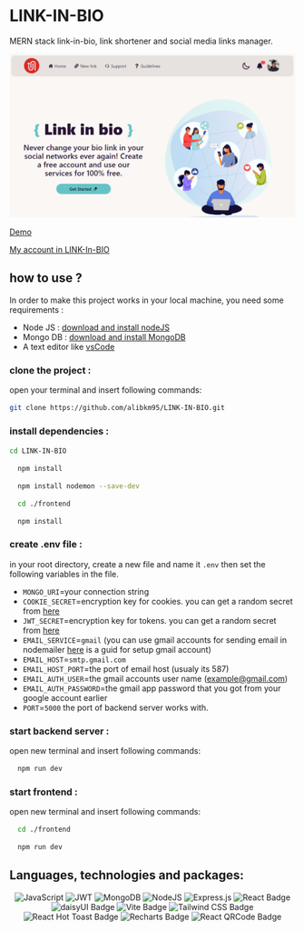 # LINK-IN-BIO
MERN stack link-in-bio, link shortener and social media links manager.

![screenshot](https://raw.githubusercontent.com/alibkm95/LINK-IN-BIO/main/Screenshot.png)

[Demo](https://link-in-bio-1qmj.onrender.com)

[My account in LINK-In-BIO](https://link-in-bio-1qmj.onrender.com/u/alibkm95)

## how to use ?
In order to make this project works in your local machine, you need some requirements :

- Node JS : [download and install nodeJS](https://nodejs.org/en)
- Mongo DB : [download and install MongoDB](https://www.mongodb.com/docs/manual/installation/)
- A text editor like [vsCode](https://code.visualstudio.com/)

### clone the project :
open your terminal and insert following commands:
```bash
git clone https://github.com/alibkm95/LINK-IN-BIO.git
```

### install dependencies :
```bash
cd LINK-IN-BIO
```
```bash
  npm install
```
```bash
  npm install nodemon --save-dev
```
```bash
  cd ./frontend
```
```bash
  npm install
```

### create .env file :
in your root directory, create a new file and name it `.env` then set the following variables in the file.

- `MONGO_URI`=your connection string
- `COOKIE_SECRET`=encryption key for cookies. you can get a random secret from [here](https://randomkeygen.com/)
- `JWT_SECRET`=encryption key for tokens. you can get a random secret from [here](https://randomkeygen.com/)
- `EMAIL_SERVICE`=`gmail` (you can use gmail accounts for sending email in nodemailer [here](https://medium.com/@y.mehnati_49486/how-to-send-an-email-from-your-gmail-account-with-nodemailer-837bf09a7628) is a guid for setup gmail account)
- `EMAIL_HOST`=`smtp.gmail.com`
- `EMAIL_HOST_PORT`=the port of email host (usualy its 587)
- `EMAIL_AUTH_USER`=the gmail accounts user name (example@gmail.com)
- `EMAIL_AUTH_PASSWORD`=the gmail app password that you got from your google account earlier
- `PORT`=`5000` the port of backend server works with.

### start backend server :
open new terminal and insert following commands:
```bash
  npm run dev
```

### start frontend :
open new terminal and insert following commands:
```bash
  cd ./frontend
```
```bash
  npm run dev
```

## Languages, technologies and packages:
<p align="center">
<img src="https://img.shields.io/badge/javascript-%23323330.svg?style=for-the-badge&logo=javascript&logoColor=%23F7DF1E" alt="JavaScript" />
<img src="https://img.shields.io/badge/JWT-black?style=for-the-badge&logo=JSON%20web%20tokens" alt="JWT" />
<img src="https://img.shields.io/badge/MongoDB-%234ea94b.svg?style=for-the-badge&logo=mongodb&logoColor=white" alt="MongoDB" />
<img src="https://img.shields.io/badge/node.js-6DA55F?style=for-the-badge&logo=node.js&logoColor=white" alt="NodeJS" />
<img src="https://img.shields.io/badge/express.js-%23404d59.svg?style=for-the-badge&logo=express&logoColor=%2361DAFB" alt="Express.js" />
<img src="https://img.shields.io/badge/react-%2320232a.svg?style=for-the-badge&logo=react&logoColor=%2361DAFB" alt="React Badge" />
<img src="https://img.shields.io/badge/daisyUI-%23345.svg?style=for-the-badge&logo=daisyui&logoColor=%23FFFFFF" alt="daisyUI Badge" />
<img src="https://img.shields.io/badge/vite-%23646.svg?style=for-the-badge&logo=vite&logoColor=%23FFFFFF" alt="Vite Badge" />
<img src="https://img.shields.io/badge/Tailwind%20CSS-%2338B2AC.svg?style=for-the-badge&logo=tailwind-css&logoColor=%23FFFFFF" alt="Tailwind CSS Badge" />
<img src="https://img.shields.io/badge/React%20Hot%20Toast-%23FFC107.svg?style=for-the-badge&logo=reacthottoast&logoColor=%23FFFFFF" alt="React Hot Toast Badge" />
<img src="https://img.shields.io/badge/Recharts-%2320232.svg?style=for-the-badge&logo=recharts&logoColor=%23FFFFFF" alt="Recharts Badge" />
<img src="https://img.shields.io/badge/React%20QRCode-%23007bff.svg?style=for-the-badge&logo=reactqrcode&logoColor=%23FFFFFF" alt="React QRCode Badge" />
</p>